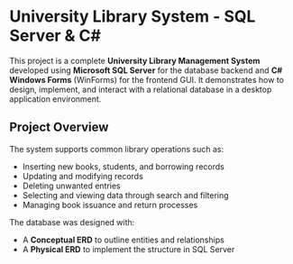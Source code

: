 # University Library System - SQL Server & C#

This project is a complete **University Library Management System** developed using **Microsoft SQL Server** for the database backend and **C# Windows Forms** (WinForms) for the frontend GUI. It demonstrates how to design, implement, and interact with a relational database in a desktop application environment.

##  Project Overview

The system supports common library operations such as:

- Inserting new books, students, and borrowing records
- Updating and modifying records
- Deleting unwanted entries
- Selecting and viewing data through search and filtering
- Managing book issuance and return processes

The database was designed with:
- A **Conceptual ERD** to outline entities and relationships
- A **Physical ERD** to implement the structure in SQL Server

